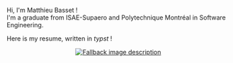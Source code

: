 Hi, I'm Matthieu Basset !\
I'm a graduate from ISAE-Supaero and Polytechnique Montréal in Software Engineering.

Here is my resume, written in *typst* !

<p align="center" dir="auto">
  <a href="https://wentam.github.io/typst-on-gh//typ-build/README.typ.html" target="_blank" rel="noopener noreferrer">
    <picture>
      <source media="(prefers-color-scheme: dark)" srcset="resume/CV-EN-dark.svg">
      <source media="(prefers-color-scheme: light)" srcset="resume/CV-EN-light.svg">
      <img alt="Fallback image description" src="default-image.png">
    </picture>
  </a>
</p>

